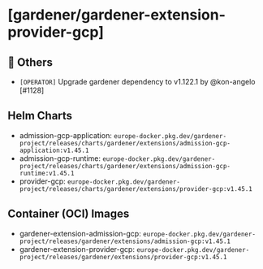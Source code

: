 # [gardener/gardener-extension-provider-gcp]

## 🏃 Others

- `[OPERATOR]` Upgrade gardener dependency to v1.122.1 by @kon-angelo [#1128]

## Helm Charts
- admission-gcp-application: `europe-docker.pkg.dev/gardener-project/releases/charts/gardener/extensions/admission-gcp-application:v1.45.1`
- admission-gcp-runtime: `europe-docker.pkg.dev/gardener-project/releases/charts/gardener/extensions/admission-gcp-runtime:v1.45.1`
- provider-gcp: `europe-docker.pkg.dev/gardener-project/releases/charts/gardener/extensions/provider-gcp:v1.45.1`
## Container (OCI) Images
- gardener-extension-admission-gcp: `europe-docker.pkg.dev/gardener-project/releases/gardener/extensions/admission-gcp:v1.45.1`
- gardener-extension-provider-gcp: `europe-docker.pkg.dev/gardener-project/releases/gardener/extensions/provider-gcp:v1.45.1`
